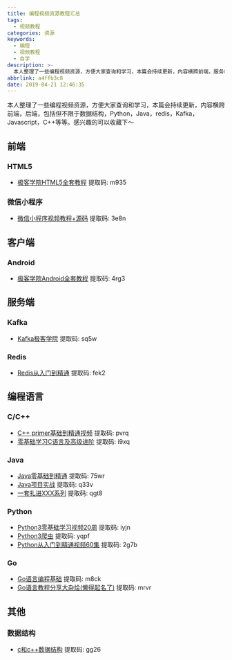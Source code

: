 ```yaml
---
title: 编程视频资源教程汇总
tags:
  - 视频教程
categories: 资源
keywords:
  - 编程
  - 视频教程
  - 自学
description: >-
  本人整理了一些编程视频资源，方便大家查询和学习，本篇会持续更新，内容横跨前端，服务端端，客户端，包括但不限于数据结构，Python，Java，redis，Kafka，Javascript，C++，Android等等。感兴趣的可以收藏下～。
abbrlink: a4ffb3c8
date: 2019-04-21 12:46:35
---
```


本人整理了一些编程视频资源，方便大家查询和学习，本篇会持续更新，内容横跨前端，后端，包括但不限于数据结构，Python，Java，redis，Kafka，Javascript，C++等等。感兴趣的可以收藏下～

## 前端

### HTML5

+ [极客学院HTML5全套教程](https://pan.baidu.com/s/1F9tYY4Dc-JV6MsrOO0uXCQ) 提取码: m935

### 微信小程序

+ [微信小程序视频教程+源码](https://pan.baidu.com/s/13f9guMJ_hknQCjCR1KxQ5A) 提取码: 3e8n

## 客户端

### Android

+ [极客学院Android全套教程](https://pan.baidu.com/s/1up4cilROXgYeExKQjIz-mw) 提取码: 4rg3

## 服务端

### Kafka

+ [Kafka极客学院](https://pan.baidu.com/s/19u1qwiDpzTzSnXOfB0YzlA) 提取码: sq5w

### Redis

+ [Redis从入门到精通](https://pan.baidu.com/s/1sZH1SZ1BTBMJiT-xaWJsfw) 提取码: fek2


## 编程语言

### C/C++

+ [C++ primer基础到精通视频](https://pan.baidu.com/s/1vilmLGA09zqhfiT_-hBEFg) 提取码: pvrq
+ [零基础学习C语言及高级进阶](https://pan.baidu.com/s/1pJahIA0jH4rIb3A6tN2VMQ) 提取码: i9xq

### Java

+ [Java零基础到精通](https://pan.baidu.com/s/190ue6CPSZ9tMtlhTaNrkhQ) 提取码: 75wr
+ [Java项目实战](https://pan.baidu.com/s/1mIoAtmxQSj6ItgcQUCCmLg) 提取码: q33v
+ [一套扎进XXX系列](https://pan.baidu.com/s/1OMbdbMTmmHiZn5sw1dE3wA) 提取码: qgt8

### Python

+ [Python3零基础学习视频20周](https://pan.baidu.com/s/1rqHcrsDL8LV5tPKv1M2KMA) 提取码: iyjn
+ [Python3爬虫](https://pan.baidu.com/s/1GMTbQ4bJm0IcNGvdkNM4Ow) 提取码: yqpf
+ [Python从入门到精通视频60集](https://pan.baidu.com/s/1Hbfbbete8wuoSy8I6NG4ag) 提取码: 2g7b


### Go

+ [Go语言编程基础](https://pan.baidu.com/s/1__OlRfAX7vjeMpulAGTASw) 提取码: m8ck
+ [Go语言教程分享大杂烩(懒得起名了)](https://pan.baidu.com/s/1B6l-BQJz1DUqRzzGFkw5Ug) 提取码: mrvr

## 其他

### 数据结构

+ [c和c++数据结构](https://pan.baidu.com/s/18azHiQj4aPNXU2-Sykof1Q) 提取码: gg26 


